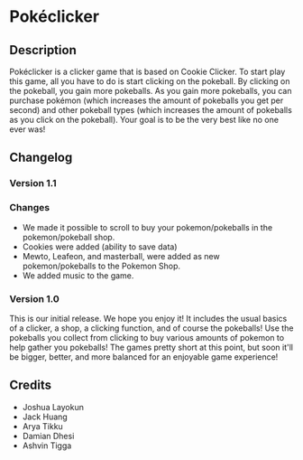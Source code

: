 # Pokéclicker

## Description
Pokéclicker is a clicker game that is based on Cookie Clicker. To start play this game, all you have to do is start clicking on the pokeball. By clicking on the pokeball, you gain more pokeballs. As you gain more pokeballs, you can purchase pokémon (which increases the amount of pokeballs you get per second) and other pokeball types (which increases the amount of pokeballs as you click on the pokeball). Your goal is to be the very best like no one ever was!
<!--
A clicker game, based on Cookie Clicker. Your goal is to be the very best like no one ever was.

## FAQs

### Insert question here?
Insert answer here.

### Insert question here?
Insert answer here.
-->
## Changelog

### Version 1.1


### Changes
 * We made it possible to scroll to buy your pokemon/pokeballs in the pokemon/pokeball shop.
 * Cookies were added (ability to save data)
 * Mewto, Leafeon, and masterball, were added as new pokemon/pokeballs to the Pokemon Shop.
 * We added music to the game.



### Version 1.0
This is our initial release. We hope you enjoy it! It includes the usual basics of a clicker, a shop, a clicking function, and of course the pokeballs! Use the pokeballs you collect from clicking to buy various amounts of pokemon to help gather you pokeballs! The games pretty short at this point, but soon it'll be bigger, better, and more balanced for an enjoyable game experience!

## Credits
* Joshua Layokun
* Jack Huang
* Arya Tikku
* Damian Dhesi
* Ashvin Tigga
